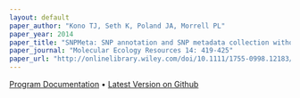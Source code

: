 ```yaml
---
layout: default
paper_author: "Kono TJ, Seth K, Poland JA, Morrell PL"
paper_year: 2014
paper_title: "SNPMeta: SNP annotation and SNP metadata collection without a reference genome"
paper_journal: "Molecular Ecology Resources 14: 419-425"
paper_url: "http://onlinelibrary.wiley.com/doi/10.1111/1755-0998.12183/abstract"
---
```


<a href="http://www.tc.umn.edu/~konox006/Code/SNPMeta/" rel="external">Program Documentation</a> &#8226; <a href="https://github.com/pmorrell/SNPMeta" rel="external">Latest Version on Github</a><br />